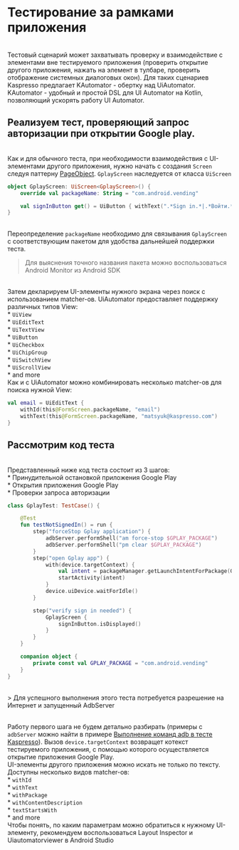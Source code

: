 # Тестирование за рамками приложения

<br/> Тестовый сценарий может захватывать проверку и взаимодействие с элементами вне тестируемого приложения (проверить открытие другого приложения, нажать на элемент в тулбаре, проверить отображение системных диалоговых окон). Для таких сценариев Kaspresso предлагает KAutomator - обертку над UiAutomator. KAutomator - удобный и простой DSL для UI Automator на Kotlin, позволяющий ускорять работу UI Automator. 


## Реализуем тест, проверяющий запрос авторизации при открытии Google play.

<br/> Как и для обычного теста, при необходимости взаимодействия с UI-элементами другого приложения, нужно начать с создания `Screen` следуя паттерну [PageObject](https://azamatcherchesov.github.io/github_pages/Documentation/PageObject/). `GplayScreen` наследуется от класса `UiScreen`

```` Kotlin
object GplayScreen: UiScreen<GplayScreen>() {
    override val packageName: String = "com.android.vending"

    val signInButton get() = UiButton { withText(".*Sign in.*|.*Войти.*".toPattern(Pattern.CASE_INSENSITIVE)) }
}

````
<br/> Переопределение `packageName` необходимо для связывания `GplayScreen` с соответствующим пакетом для удобства дальнейшей поддержки теста. <br/> 
> Для выяснения точного названия пакета можно воспользоваться Android Monitor из Android SDK

<br/> Затем декларируем UI-элементы нужного экрана через поиск с использованием matcher-ов. UiAutomator предоставляет поддержку различных типов View:
<br/> * `UiView`
<br/> * `UiEditText`
<br/> * `UiTextView`
<br/> * `UiButton`
<br/> * `UiCheckbox`
<br/> * `UiChipGroup`
<br/> * `UiSwitchView`
<br/> * `UiScrollView`
<br/> * and more
<br/> Как и с UiAutomator можно комбинировать несколько matcher-ов для поиска нужной View:
````Kotlin
val email = UiEditText {
    withId(this@FormScreen.packageName, "email")
    withText(this@FormScreen.packageName, "matsyuk@kaspresso.com")
}
````
## Рассмотрим код теста
<br/> Представленный ниже код теста состоит из 3 шагов:
<br/> * Принудительной остановкой приложения Google Play
<br/> * Открытия приложения Google Play
<br/> * Проверки запроса авторизации
```` Kotlin
class GplayTest: TestCase() {

    @Test
    fun testNotSignedIn() = run {
        step("forceStop Gplay application") {
            adbServer.performShell("am force-stop $GPLAY_PACKAGE")
            adbServer.performShell("pm clear $GPLAY_PACKAGE")
        }
        step("open Gplay app") {
            with(device.targetContext) {
                val intent = packageManager.getLaunchIntentForPackage(GPLAY_PACKAGE)
                startActivity(intent)
            }
            device.uiDevice.waitForIdle()
        }

        step("verify sign in needed") {
            GplayScreen {
                signInButton.isDisplayed()
            }
        }
    }

    companion object {
        private const val GPLAY_PACKAGE = "com.android.vending"
    }
}

```` 
<br/> > Для успешного выполнения этого теста потребуется разрешение на Интернет и запущенный AdbServer

<br/> Работу первого шага не будем детально разбирать (примеры с `adbServer` можно найти в примере [Выполнение команд adb в тесте Kaspresso](https://azamatcherchesov.github.io/github_pages/Tutorial/adb_commands/#adb)). Вызов `device.targetContext` возвращет котекст тестируемого приложения, с помощью которого осуществляется открытие приложения Google Play.
<br/> UI-элементы другого приложения можно искать не только по тексту. Доступны несколько видов matcher-ов:
<br/> * `withId`
<br/> * `withText`
<br/> * `withPackage`
<br/> * `withContentDescription`
<br/> * `textStartsWith`
<br/> * and more
<br/> Чтобы понять, по каким параметрам можно обратиться к нужному UI-элементу, рекомендуем воспользоваться Layout Inspector и Uiautomatorviewer в Android Studio
